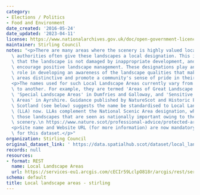 ```yaml
---
category:
- Elections / Politics
- Food and Environment
date_created: '2016-05-24'
date_updated: '2023-04-11'
license: https://www.nationalarchives.gov.uk/doc/open-government-licence/version/3/
maintainer: Stirling Council
notes: "<p>There are many areas where the scenery is highly valued locally and local\
  \ authorities often give these landscapes a local designation. This is to ensure\
  \ that the landscape is not damaged by inappropriate development, and in some cases\
  \ encourage positive landscape management. These designations play an important\
  \ role in developing an awareness of the landscape qualities that make particular\
  \ areas distinctive and promote a community's sense of pride in their surroundings.</p>\n\
  <p>The names used for such Local Landscape Areas currently vary from one local authority\
  \ to another. For example, they are termed 'Areas of Great Landscape Value' in Moray,\
  \ 'Special Landscape Areas' in Dumfries and Galloway, and 'Sensitive Landscape Character\
  \ Areas' in Ayrshire. Guidance published by NatureScot and Historic Environment\
  \ Scotland (see below) suggests the name be standardised to Local Landscape Areas\
  \ (LLA) now. LLAs complement the National Scenic Area designation, which identifies\
  \ those landscapes that are seen as nationally important owing to their unsurpassed\
  \ scenery.\n https://www.nature.scot/professional-advice/protected-areas-and-species/protected-areas/local-designations/local-landscape-areas</p>\n\
  <p>Site name and Website URL (for more information) are now mandatory attributes\
  \ for this dataset.</p>"
organization: Stirling Council
original_dataset_link: ' https://data.spatialhub.scot/dataset/local_landscape_designation-st'
records: null
resources:
- format: REST
  name: Local Landscape Areas
  url: https://services-eu1.arcgis.com/cECIr59LclpO818r/arcgis/rest/services/planning_local_landscape_area_ldp2/FeatureServer/8/query?outFields=*&where=1%3D1
schema: default
title: Local landscape areas - stirling
---
```

